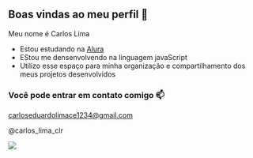 ## Boas vindas ao meu perfil 💙

Meu nome é Carlos Lima

- Estou estudando na [Alura](https://wwww.alura.com.br)
- EStou me densenvolvendo na linguagem javaScript
- Utilizo esse espaço para minha organização e compartilhamento dos meus projetos desenvolvidos

### Você pode entrar em contato comigo 📫

carloseduardolimace1234@gmail.com

@carlos_lima_clr

![](https://media1.tenor.com/m/LO5LF4ge6jgAAAAC/teq-ultimate-gohan-teen-gohan.gif)



